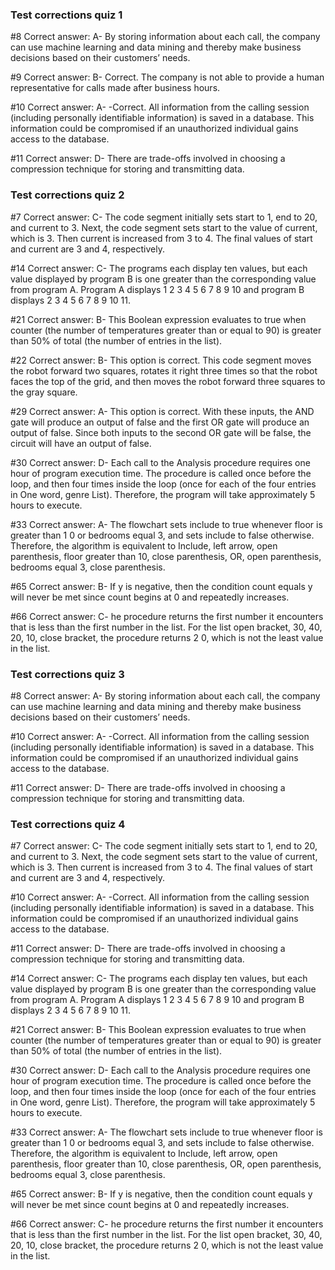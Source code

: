 ### Test corrections quiz 1

#8
Correct answer: A-  By storing information about each call, the company can use machine learning and data mining and thereby make business decisions based on their customers’ needs.

#9
Correct answer: B- Correct. The company is not able to provide a human representative for calls made after business hours.

#10
Correct answer: A- -Correct. All information from the calling session (including personally identifiable information) is saved in a database. This information could be compromised if an unauthorized individual gains access to the database.

#11
Correct answer: D- There are trade-offs involved in choosing a compression technique for storing and transmitting data.

### Test corrections quiz 2

#7
Correct answer: C- The code segment initially sets start to 1, end to 20, and current to 3. Next, the code segment sets start to the value of current, which is 3. Then current is increased from 3 to 4. The final values of start and current are 3 and 4, respectively.

#14
Correct answer: C- The programs each display ten values, but each value displayed by program B is one greater than the corresponding value from program A. Program A displays 1 2 3 4 5 6 7 8 9 10 and program B displays  2 3 4 5 6 7 8 9 10 11.

#21
Correct answer: B- This Boolean expression evaluates to true when counter (the number of temperatures greater than or equal to 90) is greater than 50% of total (the number of entries in the list).

#22
Correct answer: B- This option is correct. This code segment moves the robot forward two squares, rotates it right three times so that the robot faces the top of the grid, and then moves the robot forward three squares to the gray square.

#29
Correct answer: A- This option is correct. With these inputs, the AND gate will produce an output of false and the first OR gate will produce an output of false. Since both inputs to the second OR gate will be false, the circuit will have an output of false.

#30
Correct answer: D- Each call to the Analysis procedure requires one hour of program execution time. The procedure is called
once before the loop, and then four times inside the loop (once for each of the four entries in One word, genre List). Therefore, the program will take approximately 5 hours to execute.

#33
Correct answer: A- The flowchart sets include to true whenever floor is greater than 1 0 or bedrooms equal 3, and sets include to false otherwise. Therefore, the algorithm is equivalent to     Include, left arrow, open parenthesis, floor greater than 10, close parenthesis, OR, open parenthesis, bedrooms equal 3, close parenthesis.

#65
Correct answer: B- If y is negative, then the condition count equals y will never be met since count begins at 0 and repeatedly increases.

#66
Correct answer: C- he procedure returns the first number it encounters that is less than the first number in the list. For the list open bracket, 30, 40, 20, 10, close bracket, the procedure returns 2 0, which is not the least value in the list.

### Test corrections quiz 3
#8
Correct answer: A-  By storing information about each call, the company can use machine learning and data mining and thereby make business decisions based on their customers’ needs.

#10
Correct answer: A- -Correct. All information from the calling session (including personally identifiable information) is saved in a database. This information could be compromised if an unauthorized individual gains access to the database.

#11
Correct answer: D- There are trade-offs involved in choosing a compression technique for storing and transmitting data.

### Test corrections quiz 4

#7
Correct answer: C- The code segment initially sets start to 1, end to 20, and current to 3. Next, the code segment sets start to the value of current, which is 3. Then current is increased from 3 to 4. The final values of start and current are 3 and 4, respectively.

#10
Correct answer: A- -Correct. All information from the calling session (including personally identifiable information) is saved in a database. This information could be compromised if an unauthorized individual gains access to the database.

#11
Correct answer: D- There are trade-offs involved in choosing a compression technique for storing and transmitting data.

#14
Correct answer: C- The programs each display ten values, but each value displayed by program B is one greater than the corresponding value from program A. Program A displays 1 2 3 4 5 6 7 8 9 10 and program B displays  2 3 4 5 6 7 8 9 10 11.

#21
Correct answer: B- This Boolean expression evaluates to true when counter (the number of temperatures greater than or equal to 90) is greater than 50% of total (the number of entries in the list).

#30
Correct answer: D- Each call to the Analysis procedure requires one hour of program execution time. The procedure is called
once before the loop, and then four times inside the loop (once for each of the four entries in One word, genre List). Therefore, the program will take approximately 5 hours to execute.

#33
Correct answer: A- The flowchart sets include to true whenever floor is greater than 1 0 or bedrooms equal 3, and sets include to false otherwise. Therefore, the algorithm is equivalent to     Include, left arrow, open parenthesis, floor greater than 10, close parenthesis, OR, open parenthesis, bedrooms equal 3, close parenthesis.

#65
Correct answer: B- If y is negative, then the condition count equals y will never be met since count begins at 0 and repeatedly increases.

#66
Correct answer: C- he procedure returns the first number it encounters that is less than the first number in the list. For the list open bracket, 30, 40, 20, 10, close bracket, the procedure returns 2 0, which is not the least value in the list.
